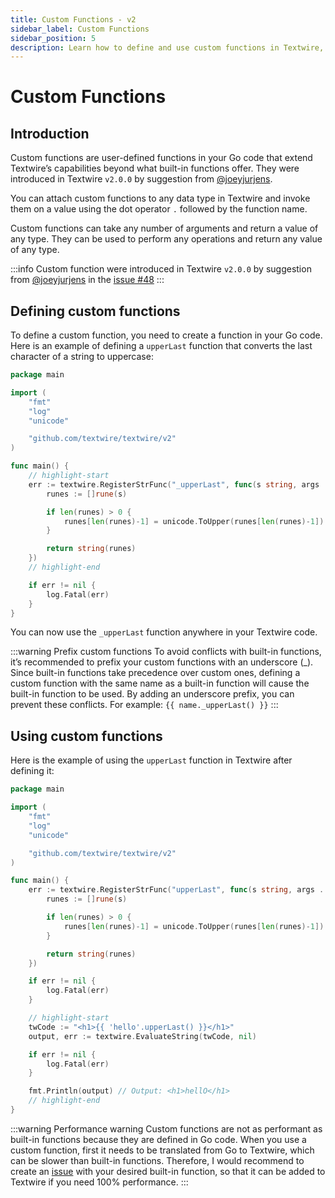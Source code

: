 ```yaml
---
title: Custom Functions - v2
sidebar_label: Custom Functions
sidebar_position: 5
description: Learn how to define and use custom functions in Textwire, enabling you to extend the functionality of Textwire by incorporating user-defined operations
---
```


# Custom Functions

## Introduction
Custom functions are user-defined functions in your Go code that extend Textwire’s capabilities beyond what built-in functions offer. They were introduced in Textwire `v2.0.0` by suggestion from [@joeyjurjens](https://github.com/joeyjurjens).

You can attach custom functions to any data type in Textwire and invoke them on a value using the dot operator `.` followed by the function name.

Custom functions can take any number of arguments and return a value of any type. They can be used to perform any operations and return any value of any type.

:::info
Custom function were introduced in Textwire `v2.0.0` by suggestion from [\@joeyjurjens](https://github.com/joeyjurjens) in the [issue #48](https://github.com/textwire/textwire/issues/18)
:::

## Defining custom functions
To define a custom function, you need to create a function in your Go code. Here is an example of defining a `upperLast` function that converts the last character of a string to uppercase:

```go
package main

import (
	"fmt"
	"log"
	"unicode"

	"github.com/textwire/textwire/v2"
)

func main() {
    // highlight-start
    err := textwire.RegisterStrFunc("_upperLast", func(s string, args ...interface{}) string {
        runes := []rune(s)

        if len(runes) > 0 {
            runes[len(runes)-1] = unicode.ToUpper(runes[len(runes)-1])
        }

        return string(runes)
    })
    // highlight-end

    if err != nil {
        log.Fatal(err)
    }
}
```

You can now use the `_upperLast` function anywhere in your Textwire code.

:::warning Prefix custom functions
To avoid conflicts with built-in functions, it’s recommended to prefix your custom functions with an underscore (_). Since built-in functions take precedence over custom ones, defining a custom function with the same name as a built-in function will cause the built-in function to be used. By adding an underscore prefix, you can prevent these conflicts. For example: `{{ name._upperLast() }}`
:::

## Using custom functions
Here is the example of using the `upperLast` function in Textwire after defining it:

```go
package main

import (
	"fmt"
	"log"
	"unicode"

	"github.com/textwire/textwire/v2"
)

func main() {
    err := textwire.RegisterStrFunc("upperLast", func(s string, args ...interface{}) string {
        runes := []rune(s)

        if len(runes) > 0 {
            runes[len(runes)-1] = unicode.ToUpper(runes[len(runes)-1])
        }

        return string(runes)
    })

    if err != nil {
        log.Fatal(err)
    }

    // highlight-start
    twCode := "<h1>{{ 'hello'.upperLast() }}</h1>"
    output, err := textwire.EvaluateString(twCode, nil)

    if err != nil {
        log.Fatal(err)
    }

    fmt.Println(output) // Output: <h1>hellO</h1>
    // highlight-end
}
```

:::warning Performance warning
Custom functions are not as performant as built-in functions because they are defined in Go code. When you use a custom function, first it needs to be translated from Go to Textwire, which can be slower than built-in functions. Therefore, I would recommend to create an [issue](https://github.com/textwire/textwire/issues) with your desired built-in function, so that it can be added to Textwire if you need 100% performance.
:::